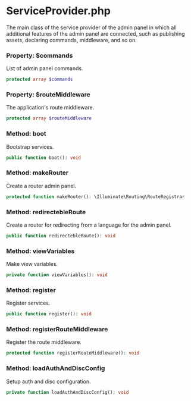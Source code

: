 # ServiceProvider.php

The main class of the service provider of the admin panel in which all additional features of the admin panel are connected, such as publishing assets, declaring commands, middleware, and so on.

### Property: $commands
List of admin panel commands.
```php
protected array $commands
```

### Property: $routeMiddleware
The application's route middleware.
```php
protected array $routeMiddleware
```

### Method: boot
Bootstrap services.
```php
public function boot(): void
```

### Method: makeRouter
Create a router admin panel.
```php
protected function makeRouter(): \Illuminate\Routing\RouteRegistrar
```

### Method: redirectebleRoute
Create a router for redirecting from a language for the admin panel.
```php
public function redirectebleRoute(): void
```

### Method: viewVariables
Make view variables.
```php
private function viewVariables(): void
```

### Method: register
Register services.
```php
public function register(): void
```

### Method: registerRouteMiddleware
Register the route middleware.
```php
protected function registerRouteMiddleware(): void
```

### Method: loadAuthAndDiscConfig
Setup auth and disc configuration.
```php
private function loadAuthAndDiscConfig(): void
```
